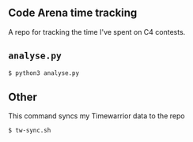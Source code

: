 ## Code Arena time tracking

A repo for tracking the time I've spent on C4 contests.

## `analyse.py`

```
$ python3 analyse.py
```

## Other

This command syncs my Timewarrior data to the repo

```
$ tw-sync.sh
```

